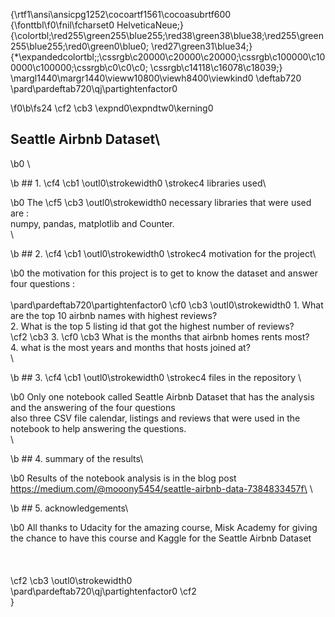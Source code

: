 {\rtf1\ansi\ansicpg1252\cocoartf1561\cocoasubrtf600
{\fonttbl\f0\fnil\fcharset0 HelveticaNeue;}
{\colortbl;\red255\green255\blue255;\red38\green38\blue38;\red255\green255\blue255;\red0\green0\blue0;
\red27\green31\blue34;}
{\*\expandedcolortbl;;\cssrgb\c20000\c20000\c20000;\cssrgb\c100000\c100000\c100000;\cssrgb\c0\c0\c0;
\cssrgb\c14118\c16078\c18039;}
\margl1440\margr1440\vieww10800\viewh8400\viewkind0
\deftab720
\pard\pardeftab720\qj\partightenfactor0

\f0\b\fs24 \cf2 \cb3 \expnd0\expndtw0\kerning0
## Seattle Airbnb Dataset\

\b0 \

\b ## 1. \cf4 \cb1 \outl0\strokewidth0 \strokec4 libraries used\

\b0 The \cf5 \cb3 \outl0\strokewidth0 necessary libraries that were used are :\
numpy, pandas, matplotlib and Counter.\
\

\b ## 2. \cf4 \cb1 \outl0\strokewidth0 \strokec4 motivation for the project\

\b0 the motivation for this project is to get to know the dataset and answer four questions :\
\
\pard\pardeftab720\partightenfactor0
\cf0 \cb3 \outl0\strokewidth0 1. What are the top 10 airbnb names with highest reviews?\
2. What is the top 5 listing id that got the highest number of reviews?\
\cf2 \cb3 3. \cf0 \cb3 What is the months that airbnb homes rents most?\
4. what is the most years and months that hosts joined at?\
\

\b ## 3. \cf4 \cb1 \outl0\strokewidth0 \strokec4 files in the repository \

\b0 Only one notebook called Seattle Airbnb Dataset that has the analysis and the answering of the four questions \
also three CSV file calendar, listings and reviews that were used in the notebook to help answering the questions.\
\

\b ## 4. summary of the results\

\b0 Results of the notebook analysis is in the blog post \
https://medium.com/@mooony5454/seattle-airbnb-data-7384833457f\
\

\b ## 5. acknowledgements\

\b0 All thanks to Udacity for the amazing course, Misk Academy for giving the chance to have this course and Kaggle for the Seattle Airbnb Dataset\
\
\
\
\cf2 \cb3 \outl0\strokewidth0 \
\pard\pardeftab720\qj\partightenfactor0
\cf2 \
}